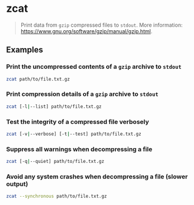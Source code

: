 # zcat

> Print data from `gzip` compressed files to `stdout`. More information: <https://www.gnu.org/software/gzip/manual/gzip.html>.

## Examples

### Print the uncompressed contents of a `gzip` archive to `stdout`

```bash
zcat path/to/file.txt.gz
```

### Print compression details of a `gzip` archive to `stdout`

```bash
zcat [-l|--list] path/to/file.txt.gz
```

### Test the integrity of a compressed file verbosely

```bash
zcat [-v|--verbose] [-t|--test] path/to/file.txt.gz
```

### Suppress all warnings when decompressing a file

```bash
zcat [-q|--quiet] path/to/file.txt.gz
```

### Avoid any system crashes when decompressing a file (slower output)

```bash
zcat --synchronous path/to/file.txt.gz
```
